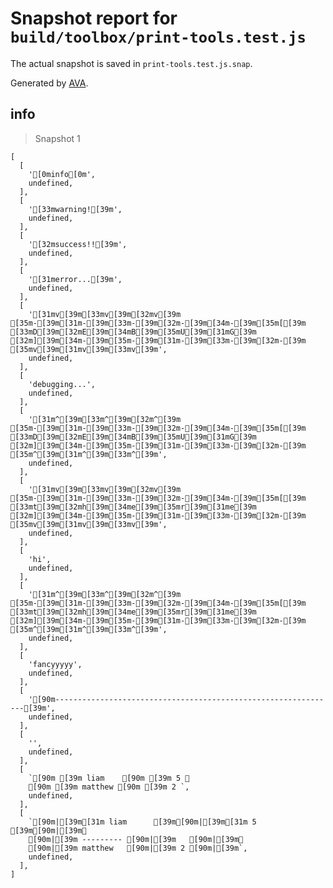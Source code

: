 # Snapshot report for `build/toolbox/print-tools.test.js`

The actual snapshot is saved in `print-tools.test.js.snap`.

Generated by [AVA](https://ava.li).

## info

> Snapshot 1

    [
      [
        '[0minfo[0m',
        undefined,
      ],
      [
        '[33mwarning![39m',
        undefined,
      ],
      [
        '[32msuccess!![39m',
        undefined,
      ],
      [
        '[31merror...[39m',
        undefined,
      ],
      [
        '[31mv[39m[33mv[39m[32mv[39m [35m-[39m[31m-[39m[33m-[39m[32m-[39m[34m-[39m[35m[[39m [33mD[39m[32mE[39m[34mB[39m[35mU[39m[31mG[39m [32m][39m[34m-[39m[35m-[39m[31m-[39m[33m-[39m[32m-[39m [35mv[39m[31mv[39m[33mv[39m',
        undefined,
      ],
      [
        'debugging...',
        undefined,
      ],
      [
        '[31m^[39m[33m^[39m[32m^[39m [35m-[39m[31m-[39m[33m-[39m[32m-[39m[34m-[39m[35m[[39m [33mD[39m[32mE[39m[34mB[39m[35mU[39m[31mG[39m [32m][39m[34m-[39m[35m-[39m[31m-[39m[33m-[39m[32m-[39m [35m^[39m[31m^[39m[33m^[39m',
        undefined,
      ],
      [
        '[31mv[39m[33mv[39m[32mv[39m [35m-[39m[31m-[39m[33m-[39m[32m-[39m[34m-[39m[35m[[39m [33mt[39m[32mh[39m[34me[39m[35mr[39m[31me[39m [32m][39m[34m-[39m[35m-[39m[31m-[39m[33m-[39m[32m-[39m [35mv[39m[31mv[39m[33mv[39m',
        undefined,
      ],
      [
        'hi',
        undefined,
      ],
      [
        '[31m^[39m[33m^[39m[32m^[39m [35m-[39m[31m-[39m[33m-[39m[32m-[39m[34m-[39m[35m[[39m [33mt[39m[32mh[39m[34me[39m[35mr[39m[31me[39m [32m][39m[34m-[39m[35m-[39m[31m-[39m[33m-[39m[32m-[39m [35m^[39m[31m^[39m[33m^[39m',
        undefined,
      ],
      [
        'fancyyyyy',
        undefined,
      ],
      [
        '[90m---------------------------------------------------------------[39m',
        undefined,
      ],
      [
        '',
        undefined,
      ],
      [
        `[90m [39m liam    [90m [39m 5 ␊
        [90m [39m matthew [90m [39m 2 `,
        undefined,
      ],
      [
        `[90m|[39m[31m liam      [39m[90m|[39m[31m 5 [39m[90m|[39m␊
        [90m|[39m --------- [90m|[39m   [90m|[39m␊
        [90m|[39m matthew   [90m|[39m 2 [90m|[39m`,
        undefined,
      ],
    ]
